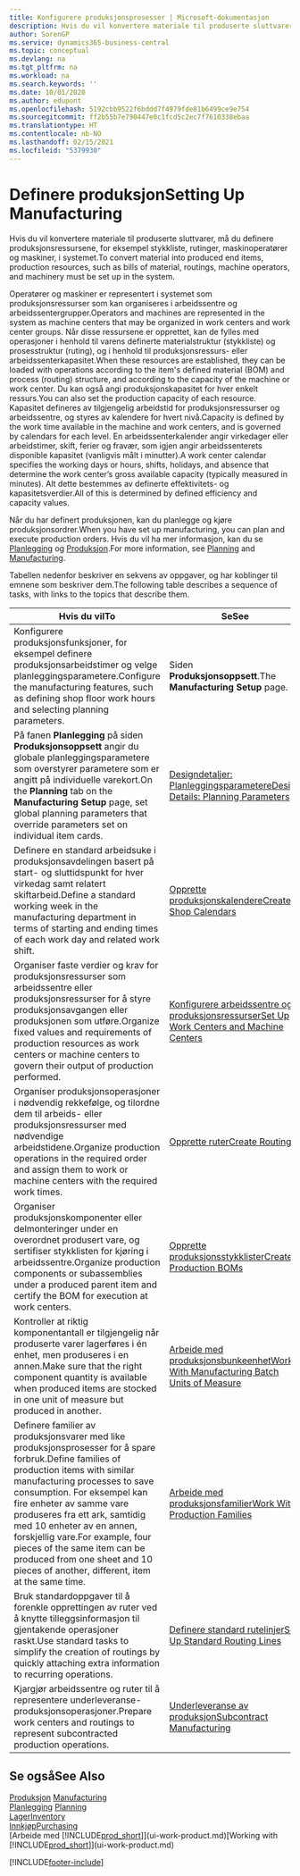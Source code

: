 ```yaml
---
title: Konfigurere produksjonsprosesser | Microsoft-dokumentasjon
description: Hvis du vil konvertere materiale til produserte sluttvarer, må du definere produksjonsressursene, for eksempel stykkliste, rutinger, maskinoperatører og maskiner, i systemet.
author: SorenGP
ms.service: dynamics365-business-central
ms.topic: conceptual
ms.devlang: na
ms.tgt_pltfrm: na
ms.workload: na
ms.search.keywords: ''
ms.date: 10/01/2020
ms.author: edupont
ms.openlocfilehash: 5192cbb9522f6bddd7f4979fde81b6499ce9e754
ms.sourcegitcommit: ff2b55b7e790447e0c1fcd5c2ec7f7610338ebaa
ms.translationtype: HT
ms.contentlocale: nb-NO
ms.lasthandoff: 02/15/2021
ms.locfileid: "5379930"
---
```

# <a name="setting-up-manufacturing"></a><span data-ttu-id="f6b4c-103">Definere produksjon</span><span class="sxs-lookup"><span data-stu-id="f6b4c-103">Setting Up Manufacturing</span></span>
<span data-ttu-id="f6b4c-104">Hvis du vil konvertere materiale til produserte sluttvarer, må du definere produksjonsressursene, for eksempel stykkliste, rutinger, maskinoperatører og maskiner, i systemet.</span><span class="sxs-lookup"><span data-stu-id="f6b4c-104">To convert material into produced end items, production resources, such as bills of material, routings, machine operators, and machinery must be set up in the system.</span></span>

<span data-ttu-id="f6b4c-105">Operatører og maskiner er representert i systemet som produksjonsressurser som kan organiseres i arbeidssentre og arbeidssentergrupper.</span><span class="sxs-lookup"><span data-stu-id="f6b4c-105">Operators and machines are represented in the system as machine centers that may be organized in work centers and work center groups.</span></span> <span data-ttu-id="f6b4c-106">Når disse ressursene er opprettet, kan de fylles med operasjoner i henhold til varens definerte materialstruktur (stykkliste) og prosesstruktur (ruting), og i henhold til produksjonsressurs- eller arbeidssenterkapasitet.</span><span class="sxs-lookup"><span data-stu-id="f6b4c-106">When these resources are established, they can be loaded with operations according to the item's defined material (BOM) and process (routing) structure, and according to the capacity of the machine or work center.</span></span> <span data-ttu-id="f6b4c-107">Du kan også angi produksjonskapasitet for hver enkelt ressurs.</span><span class="sxs-lookup"><span data-stu-id="f6b4c-107">You can also set the production capacity of each resource.</span></span> <span data-ttu-id="f6b4c-108">Kapasitet defineres av tilgjengelig arbeidstid for produksjonsressurser og arbeidssentre, og styres av kalendere for hvert nivå.</span><span class="sxs-lookup"><span data-stu-id="f6b4c-108">Capacity is defined by the work time available in the machine and work centers, and is governed by calendars for each level.</span></span> <span data-ttu-id="f6b4c-109">En arbeidssenterkalender angir virkedager eller arbeidstimer, skift, ferier og fravær, som igjen angir arbeidssenterets disponible kapasitet (vanligvis målt i minutter).</span><span class="sxs-lookup"><span data-stu-id="f6b4c-109">A work center calendar specifies the working days or hours, shifts, holidays, and absence that determine the work center’s gross available capacity (typically measured in minutes).</span></span> <span data-ttu-id="f6b4c-110">Alt dette bestemmes av definerte effektivitets- og kapasitetsverdier.</span><span class="sxs-lookup"><span data-stu-id="f6b4c-110">All of this is determined by defined efficiency and capacity values.</span></span>  

<span data-ttu-id="f6b4c-111">Når du har definert produksjonen, kan du planlegge og kjøre produksjonsordrer.</span><span class="sxs-lookup"><span data-stu-id="f6b4c-111">When you have set up manufacturing, you can plan and execute production orders.</span></span> <span data-ttu-id="f6b4c-112">Hvis du vil ha mer informasjon, kan du se [Planlegging](production-planning.md) og [Produksjon](production-manage-manufacturing.md).</span><span class="sxs-lookup"><span data-stu-id="f6b4c-112">For more information, see [Planning](production-planning.md) and [Manufacturing](production-manage-manufacturing.md).</span></span>  



 <span data-ttu-id="f6b4c-113">Tabellen nedenfor beskriver en sekvens av oppgaver, og har koblinger til emnene som beskriver dem.</span><span class="sxs-lookup"><span data-stu-id="f6b4c-113">The following table describes a sequence of tasks, with links to the topics that describe them.</span></span>   

|<span data-ttu-id="f6b4c-114">**Hvis du vil**</span><span class="sxs-lookup"><span data-stu-id="f6b4c-114">**To**</span></span>|<span data-ttu-id="f6b4c-115">**Se**</span><span class="sxs-lookup"><span data-stu-id="f6b4c-115">**See**</span></span>|  
|------------|-------------|  
|<span data-ttu-id="f6b4c-116">Konfigurere produksjonsfunksjoner, for eksempel definere produksjonsarbeidstimer og velge planleggingsparametere.</span><span class="sxs-lookup"><span data-stu-id="f6b4c-116">Configure the manufacturing features, such as defining shop floor work hours and selecting planning parameters.</span></span>|<span data-ttu-id="f6b4c-117">Siden **Produksjonsoppsett**.</span><span class="sxs-lookup"><span data-stu-id="f6b4c-117">The **Manufacturing Setup** page.</span></span>|
|<span data-ttu-id="f6b4c-118">På fanen **Planlegging** på siden **Produksjonsoppsett** angir du globale planleggingsparametere som overstyrer parametere som er angitt på individuelle varekort.</span><span class="sxs-lookup"><span data-stu-id="f6b4c-118">On the **Planning** tab on the **Manufacturing Setup** page, set global planning parameters that override parameters set on individual item cards.</span></span>|[<span data-ttu-id="f6b4c-119">Designdetaljer: Planleggingsparametere</span><span class="sxs-lookup"><span data-stu-id="f6b4c-119">Design Details: Planning Parameters</span></span>](design-details-planning-parameters.md)|
|<span data-ttu-id="f6b4c-120">Definere en standard arbeidsuke i produksjonsavdelingen basert på start- og sluttidspunkt for hver virkedag samt relatert skiftarbeid.</span><span class="sxs-lookup"><span data-stu-id="f6b4c-120">Define a standard working week in the manufacturing department in terms of starting and ending times of each work day and related work shift.</span></span>|[<span data-ttu-id="f6b4c-121">Opprette produksjonskalendere</span><span class="sxs-lookup"><span data-stu-id="f6b4c-121">Create Shop Calendars</span></span>](production-how-to-create-work-center-calendars.md)|  
|<span data-ttu-id="f6b4c-122">Organiser faste verdier og krav for produksjonsressurser som arbeidssentre eller produksjonsressurser for å styre produksjonsavgangen eller produksjonen som utføre.</span><span class="sxs-lookup"><span data-stu-id="f6b4c-122">Organize fixed values and requirements of production resources as work centers or machine centers to govern their output of production performed.</span></span>|[<span data-ttu-id="f6b4c-123">Konfigurere arbeidssentre og produksjonsressurser</span><span class="sxs-lookup"><span data-stu-id="f6b4c-123">Set Up Work Centers and Machine Centers</span></span>](production-how-to-set-up-work-and-machine-centers.md)|
|<span data-ttu-id="f6b4c-124">Organiser produksjonsoperasjoner i nødvendig rekkefølge, og tilordne dem til arbeids- eller produksjonsressurser med nødvendige arbeidstidene.</span><span class="sxs-lookup"><span data-stu-id="f6b4c-124">Organize production operations in the required order and assign them to work or machine centers with the required work times.</span></span>|[<span data-ttu-id="f6b4c-125">Opprette ruter</span><span class="sxs-lookup"><span data-stu-id="f6b4c-125">Create Routings</span></span>](production-how-to-create-routings.md)|
|<span data-ttu-id="f6b4c-126">Organiser produksjonskomponenter eller delmonteringer under en overordnet produsert vare, og sertifiser stykklisten for kjøring i arbeidssentre.</span><span class="sxs-lookup"><span data-stu-id="f6b4c-126">Organize production components or subassemblies under a produced parent item and certify the BOM for execution at work centers.</span></span>|[<span data-ttu-id="f6b4c-127">Opprette produksjonsstykklister</span><span class="sxs-lookup"><span data-stu-id="f6b4c-127">Create Production BOMs</span></span>](production-how-to-create-production-boms.md)|
|<span data-ttu-id="f6b4c-128">Kontroller at riktig komponentantall er tilgjengelig når produserte varer lagerføres i én enhet, men produseres i en annen.</span><span class="sxs-lookup"><span data-stu-id="f6b4c-128">Make sure that the right component quantity is available when produced items are stocked in one unit of measure but produced in another.</span></span>|[<span data-ttu-id="f6b4c-129">Arbeide med produksjonsbunkeenhet</span><span class="sxs-lookup"><span data-stu-id="f6b4c-129">Work With Manufacturing Batch Units of Measure</span></span>](production-how-to-use-the-manufacturing-batch-unit-of-measure.md)|  
|<span data-ttu-id="f6b4c-130">Definere familier av produksjonsvarer med like produksjonsprosesser for å spare forbruk.</span><span class="sxs-lookup"><span data-stu-id="f6b4c-130">Define families of production items with similar manufacturing processes to save consumption.</span></span> <span data-ttu-id="f6b4c-131">For eksempel kan fire enheter av samme vare produseres fra ett ark, samtidig med 10 enheter av en annen, forskjellig vare.</span><span class="sxs-lookup"><span data-stu-id="f6b4c-131">For example, four pieces of the same item can be produced from one sheet and 10 pieces of another, different, item at the same time.</span></span>|[<span data-ttu-id="f6b4c-132">Arbeide med produksjonsfamilier</span><span class="sxs-lookup"><span data-stu-id="f6b4c-132">Work With Production Families</span></span>](production-how-work-family.md)|
|<span data-ttu-id="f6b4c-133">Bruk standardoppgaver til å forenkle opprettingen av ruter ved å knytte tilleggsinformasjon til gjentakende operasjoner raskt.</span><span class="sxs-lookup"><span data-stu-id="f6b4c-133">Use standard tasks to simplify the creation of routings by quickly attaching extra information to recurring operations.</span></span>|[<span data-ttu-id="f6b4c-134">Definere standard rutelinjer</span><span class="sxs-lookup"><span data-stu-id="f6b4c-134">Set Up Standard Routing Lines</span></span>](production-how-set-up-standard-routing-lines.md)|  
|<span data-ttu-id="f6b4c-135">Kjargjør arbeidssentre og ruter til å representere underleveranse-produksjonsoperasjoner.</span><span class="sxs-lookup"><span data-stu-id="f6b4c-135">Prepare work centers and routings to represent subcontracted production operations.</span></span>|[<span data-ttu-id="f6b4c-136">Underleveranse av produksjon</span><span class="sxs-lookup"><span data-stu-id="f6b4c-136">Subcontract Manufacturing</span></span>](production-how-to-subcontract-manufacturing.md)|  

## <a name="see-also"></a><span data-ttu-id="f6b4c-137">Se også</span><span class="sxs-lookup"><span data-stu-id="f6b4c-137">See Also</span></span>
<span data-ttu-id="f6b4c-138">[Produksjon](production-manage-manufacturing.md)  </span><span class="sxs-lookup"><span data-stu-id="f6b4c-138">[Manufacturing](production-manage-manufacturing.md)  </span></span>  
<span data-ttu-id="f6b4c-139">[Planlegging](production-planning.md) </span><span class="sxs-lookup"><span data-stu-id="f6b4c-139">[Planning](production-planning.md) </span></span>  
[<span data-ttu-id="f6b4c-140">Lager</span><span class="sxs-lookup"><span data-stu-id="f6b4c-140">Inventory</span></span>](inventory-manage-inventory.md)  
[<span data-ttu-id="f6b4c-141">Innkjøp</span><span class="sxs-lookup"><span data-stu-id="f6b4c-141">Purchasing</span></span>](purchasing-manage-purchasing.md)  
<span data-ttu-id="f6b4c-142">[Arbeide med [!INCLUDE[prod_short](includes/prod_short.md)]](ui-work-product.md)</span><span class="sxs-lookup"><span data-stu-id="f6b4c-142">[Working with [!INCLUDE[prod_short](includes/prod_short.md)]](ui-work-product.md)</span></span>


[!INCLUDE[footer-include](includes/footer-banner.md)]